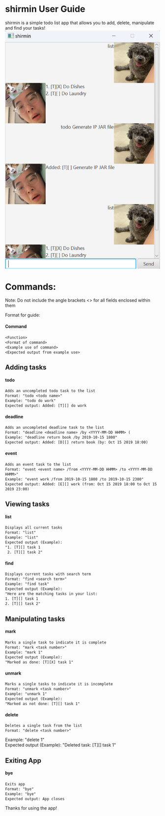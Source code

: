 # shirmin User Guide

shirmin is a simple todo list app that allows you to add, delete, manipulate and find your tasks! <br>
![shirmin](Ui.png)

# Commands: 
Note: Do not include the angle brackets <> for all fields enclosed within them <br>

Format for guide: 

#### Command
    <Function>
    <Format of command>
    <Example use of command>
    <Expected output from example use>
    

## Adding tasks

#### todo <br> 
    Adds an uncompleted todo task to the list 
    Format: "todo <todo name>" 
    Example: "todo do work" 
    Expected output: Added: [T][] do work 

#### deadline <br> 
    Adds an uncompleted deadline task to the list 
    Format: "deadline <deadline name> /by <YYYY-MM-DD HHMM> (
    Example: "deadline return book /by 2019-10-15 1800" 
    Expected output: Added: [D][] return book (by: Oct 15 2019 18:00)

#### event
    Adds an event task to the list 
    Format: "event <event name> /from <YYYY-MM-DD HHMM> /to <YYYY-MM-DD HHMM>"
    Example: "event work /from 2019-10-15 1800 /to 2019-10-15 2300"
    Expected output: Added: [E][] work (from: Oct 15 2019 18:00 to Oct 15 2019 23:00)

## Viewing tasks
#### list 
    Displays all current tasks
    Format: "list"
    Example: "list"
    Expected output (Example): 
    "1. [T][] task 1
     2. [T][] task 2"

#### find
    Displays current tasks with search term
    Format: "find <search term>"
    Example: "find task"
    Expected output (Example): 
    "Here are the matching tasks in your list:
    1. [T][] task 1
    2. [T][] task 2"


## Manipulating tasks
#### mark
    Marks a single task to indicate it is complete
    Format: "mark <task number>"
    Example: "mark 1"
    Expected output (Example):
    "Marked as done: [T][X] task 1"

#### unmark
    Marks a single tasks to indicate it is incomplete
    Format: "unmark <task number>"
    Example: "unmark 1"
    Expected output (Example):
    "Marked as not done: [T][] task 1"
#### delete
    Deletes a single task from the list
    Format: "delete <task number>"
Example: "delete 1" <br>
Expected output (Example):
    "Deleted task: [T][] task 1"

## Exiting App
#### bye
    Exits app
    Format: "bye"
    Example: "bye"
    Expected output: App closes
    

Thanks for using the app!